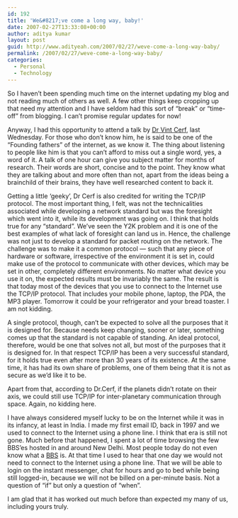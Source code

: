 ```yaml
---
id: 192
title: 'We&#8217;ve come a long way, baby!'
date: 2007-02-27T13:33:08+00:00
author: aditya kumar
layout: post
guid: http://www.adityeah.com/2007/02/27/weve-come-a-long-way-baby/
permalink: /2007/02/27/weve-come-a-long-way-baby/
categories:
  - Personal
  - Technology
---
```

So I haven&#8217;t been spending much time on the internet updating my blog and not reading much of others as well. A few other things keep cropping up that need my attention and I have seldom had this sort of &#8220;break&#8221; or &#8220;time-off&#8221; from blogging. I can&#8217;t promise regular updates for now!  
  
Anyway, I had this opportunity to attend a talk by [Dr Vint Cerf](http://en.wikipedia.org/wiki/Vint_Cerf), last Wednesday. For those who don&#8217;t know him, he is said to be one of the &#8220;Founding fathers&#8221; of the internet, as we know it. The thing about listening to people like him is that you can&#8217;t afford to miss out a single word, yes, a word of it. A talk of one hour can give you subject matter for months of research. Their words are short, concise and to the point. They know what they are talking about and more often than not, apart from the ideas being a brainchild of their brains, they have well researched content to back it.  
  
Getting a little &#8216;geeky&#8217;, Dr Cerf is also credited for writing the TCP/IP protocol. The most important thing, I felt, was not the technicalities associated while developing a network standard but was the foresight which went into it, while its development was going on. I think that holds true for any &#8220;standard&#8221;. We&#8217;ve seen the Y2K problem and it is one of the best examples of what lack of foresight can land us in. Hence, the challenge was not just to develop a standard for packet routing on the network. The challenge was to make it a common protocol &#8212; such that any piece of hardware or software, irrespective of the environment it is set in, could make use of the protocol to communicate with other devices, which may be set in other, completely different environments. No matter what device you use it on, the expected results must be invariably the same. The result is that today most of the devices that you use to connect to the Internet use the TCP/IP protocol. That includes your mobile phone, laptop, the PDA, the MP3 player. Tomorrow it could be your refrigerator and your bread toaster. I am not kidding.  
  
A single protocol, though, can&#8217;t be expected to solve all the purposes that it is designed for. Because needs keep changing, sooner or later, something comes up that the standard is not capable of standing. An ideal protocol, therefore, would be one that solves not all, but most of the purposes that it is designed for. In that respect TCP/IP has been a very successful standard, for it holds true even after more than 30 years of its existence. At the same time, it has had its own share of problems, one of them being that it is not as secure as we&#8217;d like it to be.  
  
Apart from that, according to Dr.Cerf, if the planets didn&#8217;t rotate on their axis, we could still use TCP/IP for inter-planetary communication through space. Again, no kidding here.  
  
I have always considered myself lucky to be on the Internet while it was in its infancy, at least in India. I made my first email ID, back in 1997 and we used to connect to the Internet using a phone line. I think that era is still not gone. Much before that happened, I spent a lot of time browsing the few BBS&#8217;es hosted in and around New Delhi. Most people today do not even know what a [BBS](http://en.wikipedia.org/wiki/Bbs) is. At that time I used to hear that one day we would not need to connect to the Internet using a phone line. That we will be able to login on the instant messenger, chat for hours and go to bed while being still logged-in, because we will not be billed on a per-minute basis. Not a question of &#8220;if&#8221; but only a question of &#8220;when&#8221;.  
  
I am glad that it has worked out much before than expected my many of us, including yours truly.